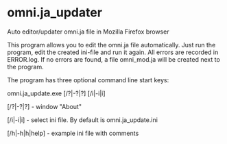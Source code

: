 # omni.ja_updater
Auto editor/updater omni.ja file in Mozilla Firefox browser

This program allows you to edit the omni.ja file automatically.
Just run the program, edit the created ini-file and run it again.
All errors are recorded in ERROR.log.
If no errors are found, a file omni_mod.ja will be created next to the program.

The program has three optional command line start keys:

omni.ja_update.exe [/?|-?|?] [/i|-i|i]

[/?|-?|?] - window "About"

[/i|-i|i] - select ini file. By default is omni.ja_update.ini

[/h|-h|h|help] - example ini file with comments
